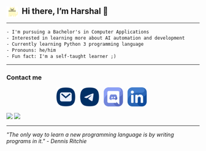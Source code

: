 ## <img align="left" loading="lazy" src="readme-res/cats.gif" width="30" /> &nbsp; Hi there, I’m Harshal 👋

---
```
- I'm pursuing a Bachelor's in Computer Applications
- Interested in learning more about AI automation and development
- Currently learning Python 3 programming language
- Pronouns: he/him
- Fun fact: I'm a self-taught learner ;)
```
---

### Contact me
<div align="center">

[<img src="readme-res/email.png" height="50" />](mailto:harshalsawant2004h@gmail.com) &nbsp;
[<img src="readme-res/telegram.png" height="50" />](https://t.me/c0d3h01) &nbsp;
[<img src="readme-res/discord.png" height="50" />](https://discordapp.com/users/c0d3h01) &nbsp;
[<img src="readme-res/linkedin.png" height="50" />](https://discordapp.com/users/c0d3h01) &nbsp;

</div>

![](https://github-readme-stats.vercel.app/api?username=c0d3h01&bg_color=ffffff00&text_color=888888&hide_border=true&hide_title=true)
![](https://github-readme-stats.vercel.app/api/top-langs/?username=c0d3h01&bg_color=ffffff00&text_color=888888&hide_border=true&hide_title=true&layout=compact&exclude_repo=Samsung-Notes-Port,Samsung-Weather-Port,Samsung-Calculator-Port)

---

*"The only way to learn a new programming language is by writing programs in it." - Dennis Ritchie*
